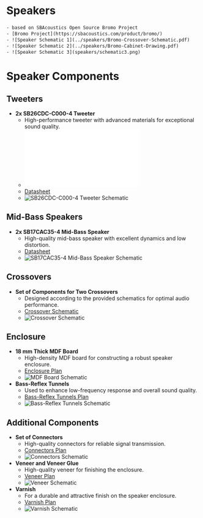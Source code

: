 # Speakers 
    - based on SBAcoustics Open Source Bromo Project
    - [Bromo Project](https://sbacoustics.com/product/bromo/)
    - ![Speaker Schematic 1](../speakers/Bromo-Crossover-Schematic.pdf)
    - ![Speaker Schematic 2](../speakers/Bromo-Cabinet-Drawing.pdf)
    - ![Speaker Schematic 3](speakers/schematic3.png)

# Speaker Components

## Tweeters
- **2x SB26CDC-C000-4 Tweeter**
  - High-performance tweeter with advanced materials for exceptional sound quality.
  - ![Speaker Schematic 1](../speakers/Bromo-Crossover-Schematic.pdf)
  - [Datasheet](speakers/sb26cdc-c000-4.pdf)
  - ![SB26CDC-C000-4 Tweeter Schematic](speakers/sb26cdc-c000-4_schematic.png)

## Mid-Bass Speakers
- **2x SB17CAC35-4 Mid-Bass Speaker**
  - High-quality mid-bass speaker with excellent dynamics and low distortion.
  - [Datasheet](speakers/sb17cac35-4.pdf)
  - ![SB17CAC35-4 Mid-Bass Speaker Schematic](speakers/sb17cac35-4_schematic.png)

## Crossovers
- **Set of Components for Two Crossovers**
  - Designed according to the provided schematics for optimal audio performance.
  - [Crossover Schematic](speakers/crossover_schematic.pdf)
  - ![Crossover Schematic](speakers/crossover_schematic.png)

## Enclosure
- **18 mm Thick MDF Board**
  - High-density MDF board for constructing a robust speaker enclosure.
  - [Enclosure Plan](speakers/enclosure_plan.pdf)
  - ![MDF Board Schematic](speakers/mdf_board_schematic.png)
- **Bass-Reflex Tunnels**
  - Used to enhance low-frequency response and overall sound quality.
  - [Bass-Reflex Tunnels Plan](speakers/bass_reflex_tunnels.pdf)
  - ![Bass-Reflex Tunnels Schematic](speakers/bass_reflex_tunnels_schematic.png)

## Additional Components
- **Set of Connectors**
  - High-quality connectors for reliable signal transmission.
  - [Connectors Plan](speakers/connectors_plan.pdf)
  - ![Connectors Schematic](speakers/connectors_schematic.png)
- **Veneer and Veneer Glue**
  - High-quality veneer for finishing the enclosure.
  - [Veneer Plan](speakers/veneer_plan.pdf)
  - ![Veneer Schematic](speakers/veneer_schematic.png)
- **Varnish**
  - For a durable and attractive finish on the speaker enclosure.
  - [Varnish Plan](speakers/varnish_plan.pdf)
  - ![Varnish Schematic](speakers/varnish_schematic.png)
